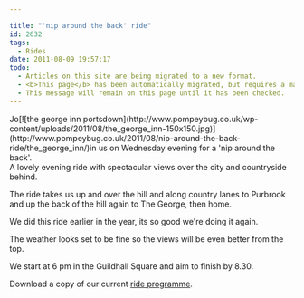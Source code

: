 ```yaml
---

title: "'nip around the back' ride"
id: 2632
tags:
  - Rides
date: 2011-08-09 19:57:17
todo:
  - Articles on this site are being migrated to a new format.
  - <b>This page</b> has been automatically migrated, but requires a manual check-&amp;-tune to ensure the format and links all work as expected.
  - This message will remain on this page until it has been checked.
---
```


<div>Jo[![the george inn portsdown](http://www.pompeybug.co.uk/wp-content/uploads/2011/08/the_george_inn-150x150.jpg)](http://www.pompeybug.co.uk/2011/08/nip-around-the-back-ride/the_george_inn/)in us on Wednesday evening for a 'nip around the back'.</div>
A lovely evening ride with spectacular views over the city and countryside behind.

The ride takes us up and over the hill and along country lanes to Purbrook and up the back of the hill again to The George, then home.

We did this ride earlier in the year, its so good we're doing it again.

The weather looks set to be fine so the views will be even better from the top.

We start at 6 pm in the Guildhall Square and aim to finish by 8.30.

Download a copy of our current [ride programme](http://www.pompeybug.co.uk/wp-content/uploads/2011/08/Portsmouth-Cycle-Forum-Ride-programme-2011.pdf "Portsmouth Cycle forum ride programme july-October 2011").


&nbsp;